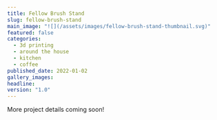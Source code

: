 ```yaml
---
title: Fellow Brush Stand
slug: fellow-brush-stand
main_image: "![](/assets/images/fellow-brush-stand-thumbnail.svg)"
featured: false
categories:
  - 3d printing
  - around the house
  - kitchen
  - coffee
published_date: 2022-01-02
gallery_images: 
headline: 
version: "1.0"
---
```


More project details coming soon!
